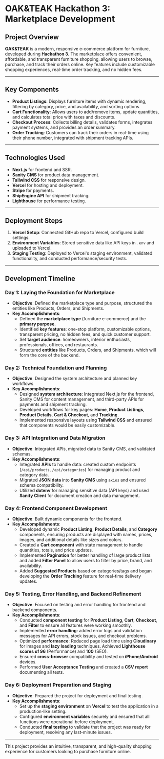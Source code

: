 # OAK&TEAK Hackathon 3: Marketplace Development

## Project Overview
**OAK&TEAK** is a modern, responsive e-commerce platform for furniture, developed during **Hackathon 3**. The marketplace offers convenient, affordable, and transparent furniture shopping, allowing users to browse, purchase, and track their orders online. Key features include customizable shopping experiences, real-time order tracking, and no hidden fees.

---

## Key Components

- **Product Listings**: Displays furniture items with dynamic rendering, filtering by category, price, and availability, and sorting options.
- **Cart Functionality**: Allows users to add/remove items, update quantities, and calculates total price with taxes and discounts.
- **Checkout Process**: Collects billing details, validates forms, integrates payment systems, and provides an order summary.
- **Order Tracking**: Customers can track their orders in real-time using their phone number, integrated with shipment tracking APIs.

---

## Technologies Used

- **Next.js** for frontend and SSR.
- **Sanity CMS** for product data management.
- **Tailwind CSS** for responsive design.
- **Vercel** for hosting and deployment.
- **Stripe** for payments.
- **ShipEngine API** for shipment tracking.
- **Lighthouse** for performance testing.

---

## Deployment Steps

1. **Vercel Setup**: Connected GitHub repo to Vercel, configured build settings.
2. **Environment Variables**: Stored sensitive data like API keys in `.env` and uploaded to Vercel.
3. **Staging Testing**: Deployed to Vercel's staging environment, validated functionality, and conducted performance/security tests.

---

## Development Timeline

### Day 1: Laying the Foundation for Marketplace
- **Objective**: Defined the marketplace type and purpose, structured the entities like Products, Orders, and Shipments.
- **Key Accomplishments**:
  - Defined the **marketplace type** (furniture e-commerce) and the **primary purpose**.
  - Identified **key features**: one-stop platform, customizable options, transparent pricing, no hidden fees, and quick customer support.
  - Set **target audience**: homeowners, interior enthusiasts, professionals, offices, and restaurants.
  - Structured **entities** like Products, Orders, and Shipments, which will form the core of the backend.

### Day 2: Technical Foundation and Planning
- **Objective**: Designed the system architecture and planned key workflows.
- **Key Accomplishments**:
  - Designed **system architecture**: Integrated Next.js for the frontend, Sanity CMS for content management, and third-party APIs for payments and shipment tracking.
  - Developed workflows for key pages: **Home**, **Product Listings**, **Product Details**, **Cart & Checkout**, and **Tracking**.
  - Implemented responsive layouts using **Tailwind CSS** and ensured that components would be easily customizable.

### Day 3: API Integration and Data Migration
- **Objective**: Integrated APIs, migrated data to Sanity CMS, and validated schemas.
- **Key Accomplishments**:
  - Integrated **APIs** to handle data: created custom endpoints (`/api/products`, `/api/categories`) for managing product and category data.
  - Migrated **JSON data** into **Sanity CMS** using `axios` and ensured schema compatibility.
  - Utilized **dotenv** for managing sensitive data (API keys) and used **Sanity Client** for document creation and data management.

### Day 4: Frontend Component Development
- **Objective**: Built dynamic components for the frontend.
- **Key Accomplishments**:
  - Developed dynamic **Product Listing**, **Product Details**, and **Category** components, ensuring products are displayed with names, prices, images, and additional details like sizes and colors.
  - Created a **Cart component** with state management to handle quantities, totals, and price updates.
  - Implemented **Pagination** for better handling of large product lists and added **Filter Panel** to allow users to filter by price, brand, and availability.
  - Added **Suggested Products** based on categories/tags and began developing the **Order Tracking** feature for real-time delivery updates.

### Day 5: Testing, Error Handling, and Backend Refinement
- **Objective**: Focused on testing and error handling for frontend and backend components.
- **Key Accomplishments**:
  - Conducted **component testing** for **Product Listing**, **Cart**, **Checkout**, and **Filter** to ensure all features were working smoothly.
  - Implemented **error handling**: added error logs and validation messages for API errors, stock issues, and checkout problems.
  - Optimized **performance**: Reduced page load time using **Cloudinary** for images and **lazy loading** techniques. Achieved **Lighthouse scores of 96** (Performance) and **100** (SEO).
  - Ensured **cross-browser** compatibility and tested on **iPhone/Android** devices.
  - Performed **User Acceptance Testing** and created a **CSV report** documenting all tests.

### Day 6: Deployment Preparation and Staging
- **Objective**: Prepared the project for deployment and final testing.
- **Key Accomplishments**:
  - Set up the **staging environment** on **Vercel** to test the application in a production-like setting.
  - Configured **environment variables** securely and ensured that all functions were operational before deployment.
  - Conducted **final testing** to validate that the project was ready for deployment, resolving any last-minute issues.

---

This project provides an intuitive, transparent, and high-quality shopping experience for customers looking to purchase furniture online.
